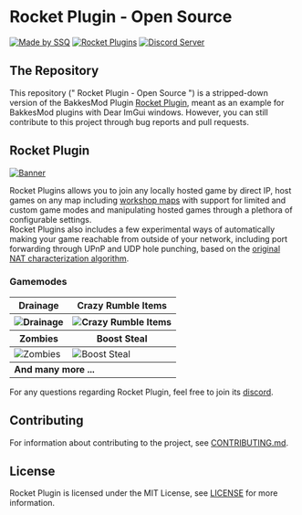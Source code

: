 # Rocket Plugin - Open Source
[![Made by SSQ](https://img.shields.io/badge/Made%20by-SSQ%E2%9B%84-lightgrey)]()
[![Rocket Plugins](https://img.shields.io/badge/downloads-100k-blue)](https://bakkesplugins.com/plugins/view/26)
[![Discord Server](https://img.shields.io/discord/667692939236868096)](https://discord.gg/hWPX9tq)

## The Repository
This repository (" Rocket Plugin - Open Source ") is a stripped-down version of the BakkesMod Plugin [Rocket Plugin](https://bakkesplugins.com/plugins/view/26),
meant as an example for BakkesMod plugins with Dear ImGui windows. However, you can still contribute to this project through bug reports and pull requests.

## Rocket Plugin
<a href="https://bakkesplugins.com/plugins/view/26">
  <img src="https://d1des3ogmwbyhn.cloudfront.net/uploads/Stanbroek_11ec7f8de428c9ef147776c886f6862fc349cdf48b9ea343ba0eb5136a269d11.png" alt="Banner" title="Banner">
</a>
  
Rocket Plugins allows you to join any locally hosted game by direct IP, host games on any map including [workshop maps](https://steamcommunity.com/app/252950/workshop/) with support for limited and custom game modes and manipulating hosted games through a plethora of configurable settings.  
Rocket Plugins also includes a few experimental ways of automatically making your game reachable from outside of your network, including port forwarding through UPnP and UDP hole punching, based on the [original NAT characterization algorithm](https://en.wikipedia.org/wiki/STUN#Original_NAT_characterization_algorithm).

### Gamemodes
<table>
  <thead>
    <tr>
      <th>Drainage</th>
      <th>Crazy Rumble Items</th>
    </tr>
  </thead>
  <tbody>
    <tr>
      <th><img src="https://i.giphy.com/media/j29tQpGWVvYpdbEQIQ/giphy.webp" alt="Drainage" title="Drainage"></th>
      <th><img src="https://i.giphy.com/media/jQsSVVP2nvkPjelDXj/giphy.webp" alt="Crazy Rumble Items" title="Crazy Rumble Items"></th>
    </tr>
  </tbody>
  <thead>
    <tr>
      <th>Zombies</th>
      <th>Boost Steal</th>
    </tr>
  </thead>
  <tbody>
    <tr>
      <td><img src="https://i.giphy.com/media/gL9ZKfVGETH2XJoqj8/giphy.webp" alt="Zombies" title="Zombies"></td>
      <td><img src="https://i.giphy.com/media/cmlyhA2kzF85UpAT3B/giphy.webp" alt="Boost Steal" title="Boost Steal"></td>
    </tr>
  </tbody>
  <tbody>
    <tr>
      <td colspan="2"><b>And many more ...</b></th>
    </tr>
  </tbody>
</table>

For any questions regarding Rocket Plugin, feel free to join its [discord](https://discord.gg/hWPX9tq).

## Contributing
For information about contributing to the project, see [CONTRIBUTING.md](CONTRIBUTING.md).

## License
Rocket Plugin is licensed under the MIT License, see [LICENSE](LICENSE) for more information.
